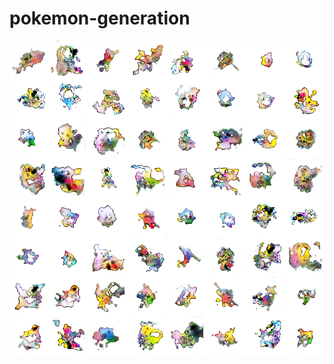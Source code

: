 # pokemon-generation
 

![Results](https://github.com/jonasgrebe/pokemon-generation/blob/master/results/exp_dcgan_jitter_sn_bs32/samples/250.png)
